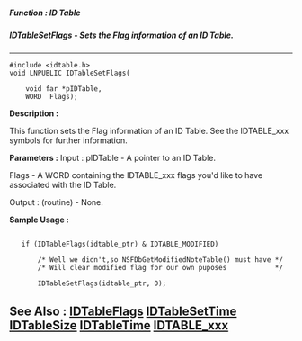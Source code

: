 ##### Function : ID Table
##### IDTableSetFlags - Sets the Flag information of an ID Table.
---
```
#include <idtable.h>
void LNPUBLIC IDTableSetFlags(

	void far *pIDTable,
	WORD  Flags);
```
**Description :**

This function sets the Flag information of an ID Table.  See the IDTABLE_xxx 
symbols for further information.

**Parameters :**
Input :
pIDTable  -  A pointer to an ID Table.

Flags  -  A WORD containing the IDTABLE_xxx flags you'd like to have associated with the ID Table.

Output :
(routine)  -  None.



**Sample Usage :**
```

   if (IDTableFlags(idtable_ptr) & IDTABLE_MODIFIED)

       /* Well we didn't,so NSFDbGetModifiedNoteTable() must have */
       /* Will clear modified flag for our own puposes            */

       IDTableSetFlags(idtable_ptr, 0);

```
**See Also :**
[IDTableFlags](/domino-c-api-docs/reference/Func/IDTableFlags)
[IDTableSetTime](/domino-c-api-docs/reference/Func/IDTableSetTime)
[IDTableSize](/domino-c-api-docs/reference/Func/IDTableSize)
[IDTableTime](/domino-c-api-docs/reference/Func/IDTableTime)
[IDTABLE_xxx](/domino-c-api-docs/reference/Symb/IDTABLE_xxx)
---
